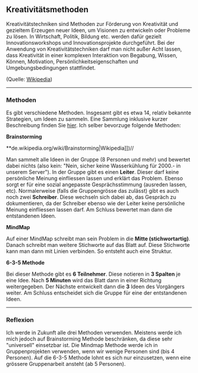 ## Kreativitätsmethoden
Kreativitätstechniken sind Methoden zur Förderung von Kreativität und gezieltem Erzeugen neuer Ideen, um Visionen zu entwickeln oder Probleme zu lösen. In Wirtschaft, Politik, Bildung etc. werden dafür gezielt Innovationsworkshops und Innovationsprojekte durchgeführt. Bei der Anwendung von Kreativitätstechniken darf man nicht außer Acht lassen, dass Kreativität in einer komplexen Interaktion von Begabung, Wissen, Können, Motivation, Persönlichkeitseigenschaften und Umgebungsbedingungen stattfindet.


(Quelle: [Wikipedia](https://de.wikipedia.org/wiki/Kreativit%C3%A4tstechniken))



----

### Methoden
Es gibt verschiedene Methoden. Insgesamt gibt es etwa 14, relativ bekannte Strategien, um Ideen zu sammeln. Eine Sammlung inklusive kurzer Beschreibung finden Sie [hier](http://www.zeitblueten.com/news/kreativitaetstechniken/).
Ich selber bevorzuge folgende Methoden:





**Brainstorming**


**de.wikipedia.org/wiki/Brainstorming|Wikipedia]])//


Man sammelt alle Ideen in der Gruppe (8 Personen und mehr) und bewertet dabei nichts (also kein: "Nein, sicher keine Wasserkühlung für 2000.- in unserem Server"). In der Gruppe gibt es einen **Leiter**. Dieser darf keine persönliche Meinung einfliessen lassen und erklärt das Problem. Ebenso sorgt er für eine sozial angepasste Gesprächsstimmung (ausreden lassen, etc). Normalerweise (falls die Gruppengrösse das zulässt) gibt es auch noch zwei **Schreiber**. Diese wechseln sich dabei ab, das Gespräch zu dokumentieren, da der Schreiber ebenso wie der Leiter keine persönliche Meinung einfliessen lassen darf. Am Schluss bewertet man dann die entstandenen Ideen.





**MindMap**


Auf einer MindMap schreibt man sein Problem in die **Mitte (stichwortartig)**. Danach schreibt man weitere Stichworte auf das Blatt auf. Diese Stichworte kann man dann mit Linien verbinden. So entsteht auch eine Struktur.





**6-3-5 Methode**


Bei dieser Methode gibt es **6 Teilnehmer**. Diese notieren in **3 Spalten** je eine Idee. Nach **5 Minuten** wird das Blatt dann in einer Richtung weitergegeben. Der Nächste entwickelt dann die **3** Ideen des Vorgängers weiter. Am Schluss entscheidet sich die Gruppe für eine der entstandenen Ideen.

----

### Reflexion
Ich werde in Zukunft alle drei Methoden verwenden. Meistens werde ich mich jedoch auf Brainstorming Methode beschränken, da diese sehr "universell" einsetzbar ist. Die Mindmap Methode werde ich in Gruppenprojekten verwenden, wenn wir wenige Personen sind (bis 4 Personen). Auf die 6-3-5 Methode lohnt es sich nur einzusetzen, wenn eine grössere Gruppenarbeit ansteht (ab 5 Personen).